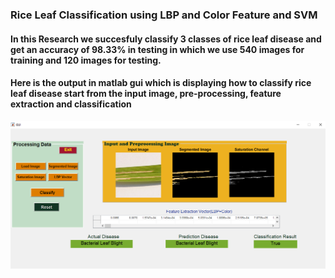 ###  Rice Leaf Classification using LBP and Color Feature and SVM 

#### In this Research we succesfuly classify 3 classes of rice leaf disease and get an accuracy of 98.33% in testing in which we use 540 images for training and 120 images for testing. 

#### Here is the output in matlab gui which is displaying how to classify rice leaf disease start from the input image, pre-processing, feature extraction and classification
![](gui_result.PNG )

